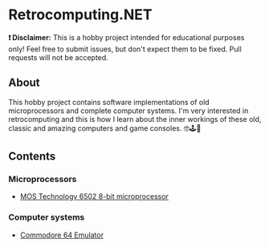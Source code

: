 # Retrocomputing.NET

**❗ Disclaimer:** This is a hobby project intended for educational purposes only! Feel free to submit issues, but don't expect them to be fixed. Pull requests will not be accepted.

## About


This hobby project contains software implementations of old microprocessors and complete computer systems. I'm very interested in retrocomputing and this is how I learn about the inner workings of these old, classic and amazing computers and game consoles. 🤓🕹💾

## Contents

### Microprocessors
- [MOS Technology 6502 8-bit microprocessor](MicroProcessor\Cpu6502\README.md)


### Computer systems
- [Commodore 64 Emulator](ComputerSystems\Commodore64\README.md)

